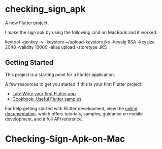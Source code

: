 # checking_sign_apk

A new Flutter project.

I make the sign apk by using the following cmd on MacBook and it worked:

keytool -genkey -v -keystore ~/upload-keystore.jks -keyalg RSA -keysize 2048 -validity 10000 -alias upload -storetype JKS



## Getting Started

This project is a starting point for a Flutter application.

A few resources to get you started if this is your first Flutter project:

- [Lab: Write your first Flutter app](https://docs.flutter.dev/get-started/codelab)
- [Cookbook: Useful Flutter samples](https://docs.flutter.dev/cookbook)

For help getting started with Flutter development, view the
[online documentation](https://docs.flutter.dev/), which offers tutorials,
samples, guidance on mobile development, and a full API reference.
# Checking-Sign-Apk-on-Mac

